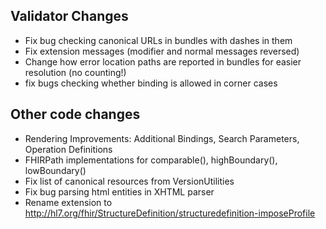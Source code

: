 ## Validator Changes

* Fix bug checking canonical URLs in bundles with dashes in them
* Fix extension messages (modifier and normal messages reversed)
* Change how error location paths are reported in bundles for easier resolution (no counting!)
* fix bugs checking whether binding is allowed in corner cases

## Other code changes

* Rendering Improvements: Additional Bindings, Search Parameters, Operation Definitions
* FHIRPath implementations for comparable(), highBoundary(), lowBoundary()
* Fix list of canonical resources from VersionUtilities
* Fix bug parsing html entities in XHTML parser
* Rename extension to http://hl7.org/fhir/StructureDefinition/structuredefinition-imposeProfile
